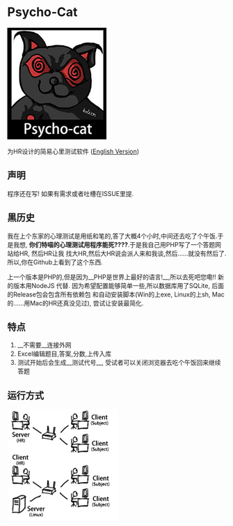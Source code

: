 # Psycho-Cat #

![psycho-cat](public/img/psycho-cat.jpg)

为HR设计的简易心里测试软件 ([English Version](README.md))

## 声明

程序还在写! 如果有需求或者吐槽在ISSUE里提.

## 黒历史

我在上个东家的心理测试是用纸和笔的,答了大概4个小时,中间还去吃了个午饭.于是我想,
__你们特喵的心理测试用程序能死????__.于是我自己用PHP写了一个答题网站给HR, 然后HR让我
找大HR,然后大HR说会派人来和我谈,然后……就没有然后了.所以,你在Github上看到了这个东西.

上一个版本是PHP的,但是因为__PHP是世界上最好的语言!__,所以去死吧您嘞!! 新的版本用NodeJS
代替. 因为希望配置能够简单一些,所以数据库用了SQLite, 后面的Release包会包含所有依赖包
和自动安装脚本(Win的上exe, Linux的上sh, Mac的……用Mac的HR还真没见过),
尝试让安装最简化.

## 特点

1. __不需要__连接外网
2. Excel编辑题目,答案,分数,上传入库
3. 测试开始后会生成__测试代号__, 受试者可以关闭浏览器去吃个午饭回来继续答题


## 运行方式

![topology](public/img/topology.jpg)
